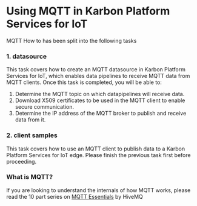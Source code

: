 # Using MQTT in Karbon Platform Services for IoT

MQTT How to has been split into the following tasks
### 1. datasource
This task covers how to create an MQTT datasource in Karbon Platform Services for IoT, which enables data pipelines to receive MQTT data from MQTT clients.
Once this task is completed, you will be able to:
1. Determine the MQTT topic on which datapipelines will receive data.
2. Download X509 certificates to be used in the MQTT client to enable secure communication.
3. Determine the IP address of the MQTT broker to publish and receive data from it.

### 2. client samples
This task covers how to use an MQTT client to publish data to a Karbon Platform Services for IoT edge. Please finish the previous task first before proceeding.

### What is MQTT?
If you are looking to understand the internals of how MQTT works, please read the 10 part series on [MQTT Essentials](https://www.hivemq.com/tags/mqtt-essentials/) by HiveMQ
